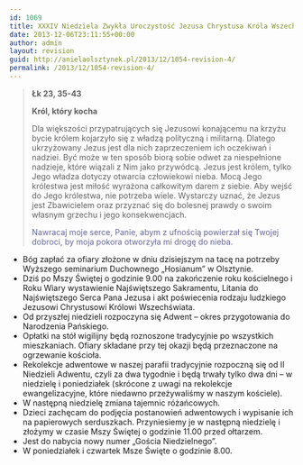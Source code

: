 ```yaml
---
id: 1069
title: XXXIV Niedziela Zwykła Uroczystość Jezusa Chrystusa Króla Wszechświata
date: 2013-12-06T23:11:55+00:00
author: admin
layout: revision
guid: http://anielaolsztynek.pl/2013/12/1054-revision-4/
permalink: /2013/12/1054-revision-4/
---
```

> **Łk 23, 35-43**
> 
> **Król, który kocha**
> 
> Dla większości przypatrujących się Jezusowi konającemu na krzyżu bycie królem kojarzyło się z władzą polityczną i militarną. Dlatego ukrzyżowany Jezus jest dla nich zaprzeczeniem ich oczekiwań i nadziei. Być może w ten sposób biorą sobie odwet za niespełnione nadzieje, które wiązali z Nim jako przywódcą. Jezus jest królem, tylko Jego władza dotyczy otwarcia człowiekowi nieba. Mocą Jego królestwa jest miłość wyrażona całkowitym darem z siebie. Aby wejść do Jego królestwa, nie potrzeba wiele. Wystarczy uznać, że Jezus jest Zbawicielem oraz przyznać się do bolesnej prawdy o swoim własnym grzechu i jego konsekwencjach.
> 
> <span style="color: #666699;">Nawracaj moje serce, Panie, abym z ufnością powierzał się Twojej dobroci, by moja pokora otworzyła mi drogę do nieba.</span>

  * Bóg zapłać za ofiary złożone w dniu dzisiejszym na tacę na potrzeby Wyższego seminarium Duchownego &#8222;Hosianum&#8221; w Olsztynie.
  * Dziś po Mszy Świętej o godzinie 9.00 na zakończenie roku kościelnego i Roku Wiary wystawienie Najświętszego Sakramentu, Litania do Najświętszego Serca Pana Jezusa i akt poświecenia rodzaju ludzkiego Jezusowi Chrystusowi Królowi Wszechświata.
  * Od przyszłej niedzieli rozpoczyna się Adwent &#8211; okres przygotowania do Narodzenia Pańskiego.
  * Opłatki na stół wigilijny będą roznoszone tradycyjnie po wszystkich mieszkaniach. Ofiary składane przy tej okazji będą przeznaczone na ogrzewanie kościoła.
  * Rekolekcje adwentowe w naszej parafii tradycyjnie rozpoczną się od II Niedzieli Adwentu, czyli za dwa tygodnie i będą trwały tylko dwa dni &#8211; w niedzielę i poniedziałek (skrócone z uwagi na rekolekcje ewangelizacyjne, które niedawno przeżywaliśmy w naszym kościele).
  * W następną niedzielę zmiana tajemnic różańcowych.
  * Dzieci zachęcam do podjęcia postanowień adwentowych i wypisanie ich na papierowych serduszkach. Przyniesiemy je w następną niedzielę i złożymy w czasie Mszy Świętej o godzinie 11.00 przed ołtarzem.
  * Jest do nabycia nowy numer &#8222;Gościa Niedzielnego&#8221;.
  * W poniedziałek i czwartek Msze Święte o godzinie 8.00.